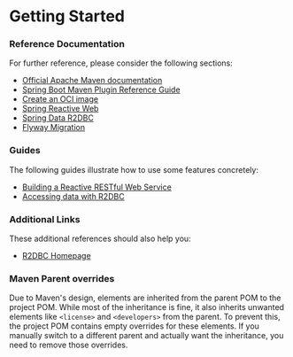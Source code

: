 # Getting Started

### Reference Documentation
For further reference, please consider the following sections:

* [Official Apache Maven documentation](https://maven.apache.org/guides/index.html)
* [Spring Boot Maven Plugin Reference Guide](https://docs.spring.io/spring-boot/3.3.13-SNAPSHOT/maven-plugin)
* [Create an OCI image](https://docs.spring.io/spring-boot/3.3.13-SNAPSHOT/maven-plugin/build-image.html)
* [Spring Reactive Web](https://docs.spring.io/spring-boot/3.3.13-SNAPSHOT/reference/web/reactive.html)
* [Spring Data R2DBC](https://docs.spring.io/spring-boot/3.3.13-SNAPSHOT/reference/data/sql.html#data.sql.r2dbc)
* [Flyway Migration](https://docs.spring.io/spring-boot/3.3.13-SNAPSHOT/how-to/data-initialization.html#howto.data-initialization.migration-tool.flyway)

### Guides
The following guides illustrate how to use some features concretely:

* [Building a Reactive RESTful Web Service](https://spring.io/guides/gs/reactive-rest-service/)
* [Accessing data with R2DBC](https://spring.io/guides/gs/accessing-data-r2dbc/)

### Additional Links
These additional references should also help you:

* [R2DBC Homepage](https://r2dbc.io)

### Maven Parent overrides

Due to Maven's design, elements are inherited from the parent POM to the project POM.
While most of the inheritance is fine, it also inherits unwanted elements like `<license>` and `<developers>` from the parent.
To prevent this, the project POM contains empty overrides for these elements.
If you manually switch to a different parent and actually want the inheritance, you need to remove those overrides.

